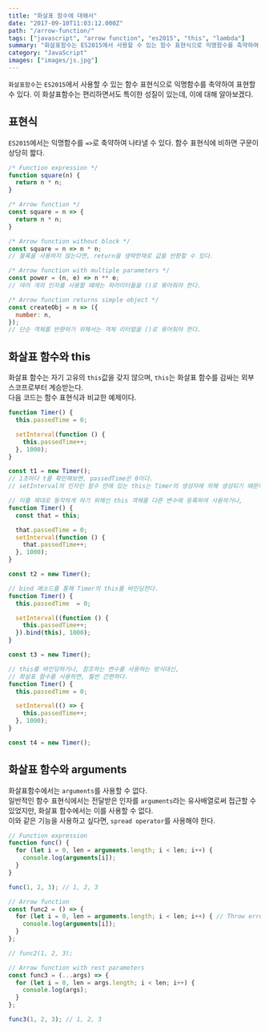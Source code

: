 ```yaml
---
title: "화살표 함수에 대해서"
date: "2017-09-10T11:03:12.000Z"
path: "/arrow-function/"
tags: ["javascript", "arrow function", "es2015", "this", "lambda"]
summary: "화살표함수는 ES2015에서 사용할 수 있는 함수 표현식으로 익명함수를 축약하여 표현할 수 있다."
category: "JavaScript"
images: ["images/js.jpg"]
---
```


`화살표함수`는 `ES2015`에서 사용할 수 있는 함수 표현식으로 익명함수를 축약하여 표현할 수 있다. 이 화살표함수는 편리하면서도 특이한 성질이 있는데, 이에 대해 알아보겠다.

## 표현식
`ES2015`에서는 익명함수를 `=>`로 축약하여 나타낼 수 있다. 함수 표현식에 비하면 구문이 상당히 짧다.
```js
/* Function expression */
function square(n) {
  return n * n;
}

/* Arrow function */
const square = n => {
  return n * n;
}

/* Arrow function without block */
const square = n => n * n;
// 블록을 사용하지 않는다면, return을 생략한채로 값을 반환할 수 있다.

/* Arrow function with multiple parameters */
const power = (n, e) => n ** e;
// 여러 개의 인자를 사용할 떄에는 파라미터들을 ()로 묶어줘야 한다.

/* Arrow function returns simple object */
const createObj = n => ({
  number: n,
});
// 단순 객체를 반환하기 위해서는 객체 리터럴을 ()로 묶어줘야 한다.
```

## 화살표 함수와 this
화살표 함수는 자기 고유의 `this`값을 갖지 않으며, `this`는 화살표 함수를 감싸는 외부 스코프로부터 계승받는다.<br />
다음 코드는 함수 표현식과 비교한 예제이다.

```js
function Timer() {
  this.passedTime = 0;

  setInterval(function () {
    this.passedTime++;
  }, 1000);
}

const t1 = new Timer();
// 1초마다 t를 확인해보면, passedTime은 0이다.
// setInterval의 인자인 함수 안에 있는 this는 Timer의 생성자에 의해 생성되기 때문이다.

// 이를 제대로 동작하게 하기 위해선 this 객체를 다른 변수에 등록하여 사용하거나,
function Timer() {
  const that = this;

  that.passedTime = 0;
  setInterval(function () {
    that.passedTime++;
  }, 1000);
}

const t2 = new Timer();

// bind 메소드를 통해 Timer의 this를 바인딩한다.
function Timer() {
  this.passedTime  = 0;

  setInterval((function () {
    this.passedTime++;
  }).bind(this), 1000);
}

const t3 = new Timer();

// this를 바인딩하거나, 참조하는 변수를 사용하는 방식대신,
// 화살표 함수를 사용하면, 훨씬 간편하다.
function Timer() {
  this.passedTime = 0;

  setInterval(() => {
    this.passedTime++;
  }, 1000);
}

const t4 = new Timer();
```

## 화살표 함수와 arguments
화살표함수에서는 `arguments`를 사용할 수 없다.<br />
일반적인 함수 표현식에서는 전달받은 인자를 `arguments`라는 유사배열로써 접근할 수 있었지만, 화살표 함수에서는 이를 사용할 수 없다.<br />
이와 같은 기능을 사용하고 싶다면, `spread operator`를 사용해야 한다.

```js
// Function expression
function func() {
  for (let i = 0, len = arguments.length; i < len; i++) {
    console.log(arguments[i]);
  }
}

func(1, 2, 3); // 1, 2, 3

// Arrow function
const func2 = () => {
  for (let i = 0, len = arguments.length; i < len; i++) { // Throw error when execute this function
    console.log(arguments[i]);
  }
};

// func2(1, 2, 3);

// Arrow function with rest parameters
const func3 = (...args) => {
  for (let i = 0, len = args.length; i < len; i++) {
    console.log(args);
  }
};

func3(1, 2, 3); // 1, 2, 3
```
